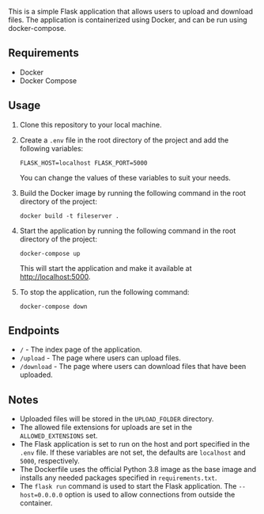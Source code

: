 This is a simple Flask application that allows users to upload and download files. The application is containerized using Docker, and can be run using docker-compose.

## Requirements

-   Docker
-   Docker Compose

## Usage

1.  Clone this repository to your local machine.
2.  Create a `.env` file in the root directory of the project and add the following variables:
    
    `FLASK_HOST=localhost FLASK_PORT=5000`
    
    You can change the values of these variables to suit your needs.
3.  Build the Docker image by running the following command in the root directory of the project:
    
    `docker build -t fileserver .`
    
4.  Start the application by running the following command in the root directory of the project:
    
    `docker-compose up`
    
    This will start the application and make it available at [http://localhost:5000](http://localhost:5000/).
5.  To stop the application, run the following command:
    
    `docker-compose down`
    
## Endpoints

-   `/` - The index page of the application.
-   `/upload` - The page where users can upload files.
-   `/download` - The page where users can download files that have been uploaded.

## Notes

-   Uploaded files will be stored in the `UPLOAD_FOLDER` directory.
-   The allowed file extensions for uploads are set in the `ALLOWED_EXTENSIONS` set.
-   The Flask application is set to run on the host and port specified in the `.env` file. If these variables are not set, the defaults are `localhost` and `5000`, respectively.
-   The Dockerfile uses the official Python 3.8 image as the base image and installs any needed packages specified in `requirements.txt`.
-   The `flask run` command is used to start the Flask application. The `--host=0.0.0.0` option is used to allow connections from outside the container.
